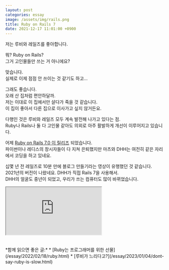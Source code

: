 ```yaml
---
layout: post
categories: essay
image: /assets/img/rails.png
title: Ruby on Rails 7
date: 2021-12-17 11:01:00 +0900
---
```


저는 루비와 레일즈를 좋아합니다.

뭐? Ruby on Rails?  
그거 고인물들만 쓰는 거 아니에요?

맞습니다.  
실제로 이제 점점 안 쓰이는 것 같기도 하고...

그래도 좋습니다.  
오래 산 집처럼 편안하달까.  
저는 이대로 이 집에서만 살다가 죽을 것 같습니다.  
이 집이 좋아서 다른 집으로 이사가고 싶지 않거든요.

다행인 것은 루비와 레일즈 모두 계속 발전해 나가고 있다는 점.  
Ruby나 Rails나 둘 다 고인물 같아도 의외로 아주 활발하게 개선이 이루어지고 있습니다.

어제 [Ruby on Rails 7.0 이 릴리즈](https://rubyonrails.org/2021/12/15/Rails-7-fulfilling-a-vision) 되었습니다.  
파이썬이나 레디스의 창시자들이 다 지쳐 은퇴했지만 마츠와 DHH는 여전히 같은 자리에서 코딩을 하고 있네요.

십몇 년 전 레일즈로 10분 만에 블로그 만들기라는 영상이 유행했던 것 같습니다.  
2021년의 버전이 나왔네요. DHH가 직접 Rails 7을 사용해서.  
DHH의 얼굴도 중년이 되었고, 우리가 쓰는 컴퓨터도 많이 바뀌었습니다.

<div class="iframe-container">
 <iframe src="https://www.youtube.com/embed/mpWFrUwAN88" allowfullscreen></iframe>
</div>
<br>
<br>
*함께 읽으면 좋은 글:*
* [Ruby는 프로그래머를 위한 선물](/essay/2022/02/18/ruby.html)
* [루비가 느리다고?](/essay/2023/01/04/dont-say-ruby-is-slow.html)